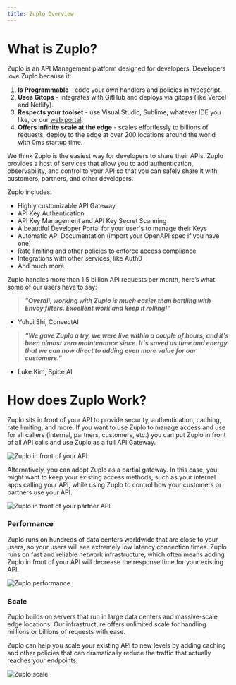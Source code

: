 ```yaml
---
title: Zuplo Overview
---
```


# What is Zuplo?

Zuplo is an API Management platform designed for developers. Developers love Zuplo because it:

1. **Is Programmable** - code your own handlers and policies in typescript.
2. **Uses Gitops** - integrates with GitHub and deploys via gitops (like Vercel and Netlify).
3. **Respects your toolset** - use Visual Studio, Sublime, whatever IDE you like, or our [web portal](https://portal.zuplo.com/signup).
4. **Offers infinite scale at the edge** - scales effortlessly to billions of requests, deploy to the edge at over 200 locations around the world with 0ms startup time.

We think Zuplo is the easiest way for developers to share their APIs. Zuplo provides a host of services that allow you to add authentication, observability, and control to your API so that you can safely share it with customers, partners, and other developers.

Zuplo includes:

- Highly customizable API Gateway
- API Key Authentication
- API Key Management and API Key Secret Scanning
- A beautiful Developer Portal for your user's to manage their Keys
- Automatic API Documentation (import your OpenAPI spec if you have one)
- Rate limiting and other policies to enforce access compliance
- Integrations with other services, like Auth0
- And much more

Zuplo handles more than 1.5 billion API requests per month, here’s what some of our users have to say: 

> ***"Overall, working with Zuplo is much easier than battling with Envoy filters. Excellent work and keep it rolling!"***
> 
- Yuhui Shi, ConvectAI

> ***“We gave Zuplo a try, we were live within a couple of hours, and it's been almost zero maintenance since. It's saved us time and energy that we can now direct to adding even more value for our customers."***
> 
- Luke Kim, Spice AI

# How does Zuplo Work?
Zuplo sits in front of your API to provide security, authentication, caching, rate limiting, and more. If you want to use Zuplo to manage access and use for all callers (internal, partners, customers, etc.) you can put Zuplo in front of all API calls and use Zuplo as a full API Gateway.

![Zuplo in front of your API](./user-zuplo-api.png)


Alternatively, you can adopt Zuplo as a partial gateway. In this case, you might want to keep your existing access methods, such as your internal apps calling your API, while using Zuplo to control how your customers or partners use your API.

![Zuplo in front of your partner API](./app-user-zuplo-api.png)


### Performance

Zuplo runs on hundreds of data centers worldwide that are close to your users, so your users will see extremely low latency connection times. Zuplo runs on fast and reliable network infrastructure, which often means adding Zuplo in front of your API will decrease the response time for your existing API.

![Zuplo performance](./performance.png)


### Scale

Zuplo builds on servers that run in large data centers and massive-scale edge locations. Our infrastructure offers unlimited scale for handling millions or billions of requests with ease.

Zuplo can help you scale your existing API to new levels by adding caching and other policies that can dramatically reduce the traffic that actually reaches your endpoints.

![Zuplo scale](./scale.png)

